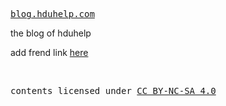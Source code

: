 <samp><a href="https://blog.hduhelp.com" target="_blank" rel="noopener noreferrer">blog.hduhelp.com</a></samp>

the blog of hduhelp

add frend link [here](./config/friend.ts)

<br>

<samp>contents licensed under <a href='https://creativecommons.org/licenses/by-nc-sa/4.0/'>CC BY-NC-SA 4.0</a></samp>
